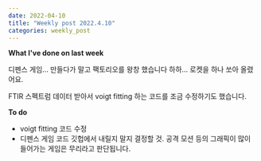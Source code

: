 ```yaml
---
date: 2022-04-10
title: "Weekly post 2022.4.10"
categories: weekly_post
---
```


**What I've done on last week**

디펜스 게임... 만들다가 말고 팩토리오를 왕창 했습니다 하하... 로켓을 하나 쏘아 올렸어요.

FTIR 스펙트럼 데이터 받아서 voigt fitting 하는 코드를 조금 수정하기도 했습니다.

**To do**
* voigt fitting 코드 수정
* 디펜스 게임 코드 깃헙에서 내릴지 말지 결정할 것. 공격 모션 등의 그래픽이 많이 들어가는 게임은 무리라고 판단됩니다.